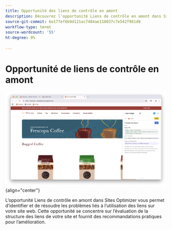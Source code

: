 ```yaml
---
title: Opportunité des liens de contrôle en amont
description: Découvrez l’opportunité Liens de contrôle en amont dans Sites Optimizer.
source-git-commit: 6e177ef6b9d121ac7484ae118037c7e542f981d8
workflow-type: tm+mt
source-wordcount: '55'
ht-degree: 0%

---
```



# Opportunité de liens de contrôle en amont

![Opportunité de liens de contrôle en amont](./assets/links/hero.png){align="center"}

L’opportunité Liens de contrôle en amont dans Sites Optimizer vous permet d’identifier et de résoudre les problèmes liés à l’utilisation des liens sur votre site web. Cette opportunité se concentre sur l’évaluation de la structure des liens de votre site et fournit des recommandations pratiques pour l’amélioration.
